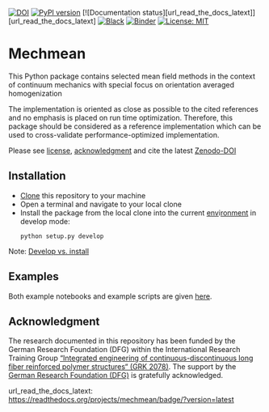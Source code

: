 [![DOI](https://zenodo.org/badge/403947937.svg)][url_latest_doi]
[![PyPI version](https://badge.fury.io/py/mechmean.svg)](https://badge.fury.io/py/mechmean)
[![Documentation status][url_read_the_docs_latext]][url_read_the_docs_latext]
[![Black](https://img.shields.io/badge/code%20style-black-000000.svg)](https://github.com/psf/black)
[![Binder](https://mybinder.org/badge_logo.svg)](https://mybinder.org/v2/gh/JulianKarlBauer/mechmean/HEAD)
[![License: MIT](https://img.shields.io/badge/License-MIT-yellow.svg)](LICENSE)


<!-- <p align="center">
  <a href="https://github.com/JulianKarlBauer/?">
  <img alt="PlanarFibers" src="logo/logo.png" width="20%">
  </a>
</p> -->

# Mechmean

This Python package contains selected mean field methods
in the context of continuum mechanics
with special focus on orientation averaged homogenization
<!--
and is utilied , e.g., in
```bibtex
@article{insertdoihere?,
	author = {Julian Karl Bauer and Thomas Böhlke},
	title ={On the dependence of orientation averaged mean field homogenization on planar fourth order fiber orientation tensors},
	journal = {?},
}
``` -->

The implementation is oriented as close as possible to the cited references
and no emphasis is placed on run time optimization.
Therefore, this package should be considered as a reference implementation
which can be used to cross-validate performance-optimized implementation.

Please see [license][url_license],
[acknowledgment](#acknowledgment)
and cite the latest [Zenodo-DOI][url_latest_doi]
<!-- and the [paper given above][url_article]. -->

## Installation

- [Clone][url_how_to_clone] this repository to your machine
- Open a terminal and navigate to your local clone
- Install the package from the local clone into the current [env][url_env_python]i[ronment][url_env_conda] in develop mode:
	```shell
	python setup.py develop
	```

Note: [Develop vs. install](https://stackoverflow.com/a/19048754/8935243)

## Examples

Both example notebooks and example scripts are given [here](examples/).

## Acknowledgment

The research documented in this repository has been funded by the German Research Foundation (DFG) within the
International Research Training Group [“Integrated engineering of continuous-discontinuous long fiber reinforced polymer structures“ (GRK 2078)][grk_website].
The support by the [German Research Foundation (DFG)][dfg_website] is gratefully acknowledged.

[grk_website]: https://www.grk2078.kit.edu/
[dfg_website]: https://www.dfg.de/

[url_license]: LICENSE
[url_latest_doi]: https://zenodo.org/badge/latestdoi/403947937
[url_article]: ??
[url_how_to_clone]: https://docs.github.com/en/repositories/creating-and-managing-repositories/cloning-a-repository

[url_env_python]: https://docs.python.org/3/tutorial/venv.html
[url_env_conda]: https://docs.conda.io/projects/conda/en/latest/user-guide/tasks/manage-environments.html

url_read_the_docs_latext: https://readthedocs.org/projects/mechmean/badge/?version=latest

<!-- https://jacobtomlinson.dev/posts/2020/versioning-and-formatting-your-python-code/ -->
